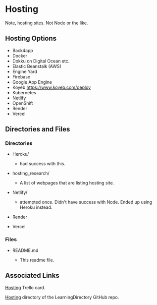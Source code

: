 # Hosting

Note, hosting sites. Not Node or the like.

## Hosting Options

- Back4app
- Docker
- Dokku on Digital Ocean etc.
- Elastic Beanstalk (AWS)
- Engine Yard
- Firebase
- Google App Engine
- Koyeb https://www.koyeb.com/deploy
- Kubernetes
- Netlify
- OpenShift
- Render
- Vercel

## Directories and Files

### Directories

- Heroku/

  - had success with this.

- hosting_research/

  - A list of webpages that are listing hosting site.

- Netlify/`

  - attempted once. Didn't have success with Node. Ended up using Heroku instead.

- Render

- Vercel

### Files

- README.md

  - This readme file.

## Associated Links

[Hosting](https://trello.com/c/Z6kPD3vr/573-hosting) Trello card.

[Hosting](https://github.com/JamieBort/LearningDirectory/tree/master/Hosting) directory of the LearningDirectory GitHub repo.
